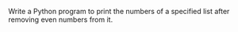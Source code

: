 Write a Python program to print the numbers of a specified list after removing even numbers from it.

